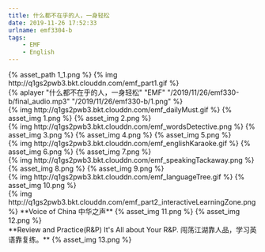 ```yaml
---
title: 什么都不在乎的人，一身轻松
date: 2019-11-26 17:52:33
urlname: emf3304-b
tags:
    - EMF
    - English
---
```

 [//]: # (标题：Part1)
 <div> {% asset_path 1_1.png %}
 {% img http://q1gs2pwb3.bkt.clouddn.com/emf_part1.gif %}
 </div>
 <!-- more -->
 
 <div>
  {% aplayer "什么都不在乎的人，一身轻松" "EMF" "/2019/11/26/emf330-b/final_audio.mp3"  "/2019/11/26/emf330-b/1.png" %}
  </div>
  
  [//]: # (每日麦斯特：Daily Must)
  </div>
  {% img http://q1gs2pwb3.bkt.clouddn.com/emf_dailyMust.gif %}
  {% asset_img 1.png %}
  {% asset_img 2.png %}
  </div>
  
  
  [//]: # (单词大侦探：Words Detective)
  <div>
  {% img http://q1gs2pwb3.bkt.clouddn.com/emf_wordsDetective.png %}
  {% asset_img 3.png %}
  {% asset_img 4.png %}
  {% asset_img 5.png %}
  </div>
  
  
  [//]: # (英语卡拉OK：English Karaoke)
  <div>
  {% img http://q1gs2pwb3.bkt.clouddn.com/emf_englishKaraoke.gif %}
  {% asset_img 6.png %}
  {% asset_img 7.png %}
  </div>
  
  
  [//]: # (口语打包盒：Speaking Takeaway)
  <div>
  {% img http://q1gs2pwb3.bkt.clouddn.com/emf_speakingTackaway.png %}
  {% asset_img 8.png %}
  {% asset_img 9.png %}
  </div>
  
  
  [//]: # (语言之树：Language Tree)
  <div>
  {% img http://q1gs2pwb3.bkt.clouddn.com/emf_languageTree.gif %}
  {% asset_img 10.png %}
  </div>
  
  
  [//]: # (标题：Part2 互动学习区)
  <div>
  {% img http://q1gs2pwb3.bkt.clouddn.com/emf_part2_interactiveLearningZone.png %}
  **Voice of China 中华之声**
  {% asset_img 11.png %}
  {% asset_img 12.png %}
  </div>
  
  
  
  <div>
  **Review and Practice(R&P)
  It's All about Your R&P. 闯荡江湖靠人品，学习英语靠复练。**
  {% asset_img 13.png %}
  </div>
  
